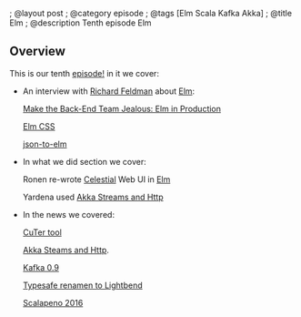 ; @layout post
; @category  episode
; @tags  [Elm Scala Kafka Akka]
; @title Elm
; @description Tenth episode Elm

## Overview 

This is our tenth [episode!](http://s3-eu-west-1.amazonaws.com/lambda-pod/lambda-pod-10.mp3) in it we cover: 

 * An interview with [Richard Feldman](https://github.com/rtfeldman) about [Elm](http://elm-lang.org/):

   [Make the Back-End Team Jealous: Elm in Production](https://www.youtube.com/watch?v=FV0DXNB94NE)

   [Elm CSS](https://github.com/rtfeldman/elm-css)

   [json-to-elm](https://github.com/eeue56/json-to-elm)

 * In what we did section we cover:

    Ronen re-wrote [Celestial](http://celestial-ops.com/) Web UI in [Elm](https://github.com/celestial-ops/elm-ui)

    Yardena used [Akka Streams and Http](http://akka.io/docs/)


 * In the news we covered:

    [CuTer tool](https://www.youtube.com/watch?v=XVOV0KQAf-8&index=11&list=WL)

    [Akka Steams and Http](http://akka.io/news/2016/04/01/akka-streams-2.0.4-released.html).

    [Kafka 0.9](http://www.confluent.io/blog/apache-kafka-0.9-is-released)

    [Typesafe renamen to Lightbend](http://www.infoq.com/news/2016/03/typesafe-to-lightbend)

    [Scalapeno 2016](http://www.scalapeno.org.il/)

